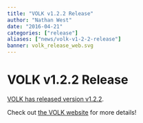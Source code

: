 ```yaml
---
title: "VOLK v1.2.2 Release"
author: "Nathan West"
date: "2016-04-21"
categories: ["release"]
aliases: ["news/volk-v1-2-2-release"]
banner: volk_release_web.svg
---
```


# VOLK  v1.2.2 Release

[VOLK has released version v1.2.2](http://libvolk.org/release-v122.html).

Check out [the VOLK website](http://libvolk.org/) for more details!
